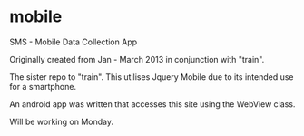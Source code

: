 mobile
======

SMS - Mobile Data Collection App

Originally created from Jan - March 2013 in conjunction with "train".

The sister repo to "train". This utilises Jquery Mobile due to its intended use for a smartphone.

An android app was written that accesses this site using the WebView class.

Will be working on Monday.
